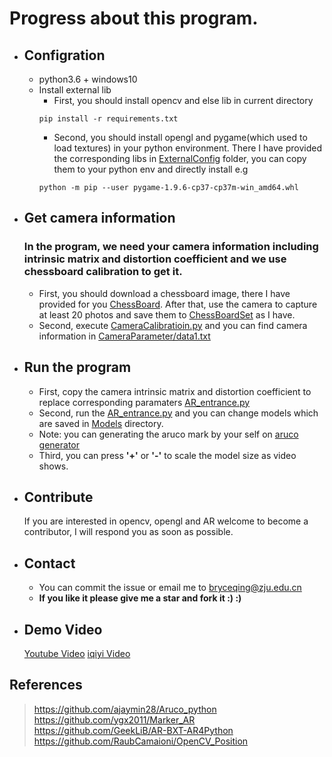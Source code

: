 # Progress about this program.
- ## Configration
   - python3.6 + windows10
   - Install external lib
        - First, you should install opencv and else lib in current directory
       ```
       pip install -r requirements.txt
       ```
        - Second, you should install opengl and pygame(which used to load textures) in your python environment. There I have provided the corresponding libs in [ExternalConfig]() folder, you can copy them to your python env and directly install e.g
        ```
        python -m pip --user pygame-1.9.6-cp37-cp37m-win_amd64.whl
        ```
- ## Get camera information
  ### In the program, we need your camera information including intrinsic matrix and distortion coefficient and we use chessboard calibration to get it.
  - First, you should download a chessboard image, there I have provided for you [ChessBoard](chessboard.png). After that, use the camera to capture at least 20 photos and save them to [ChessBoardSet](ChessBoardSet/) as I have.
  - Second, execute [CameraCalibratioin.py](CameraCalibratioin.py) and you can find camera information in [CameraParameter/data1.txt](CameraParameter/data1.txt)

- ## Run the program
  - First, copy the camera intrinsic matrix and distortion coefficient to replace corresponding paramaters [AR_entrance.py](AR_entrance.py)
  - Second, run the [AR_entrance.py](AR_entrance.py) and you can change models which are saved in [Models](Models/) directory.
  - Note: you can generating the aruco mark by your self on [aruco generator](http://chev.me/arucogen/)
  - Third, you can press **'+'** or **'-'** to scale the model size as video shows.

  
- ## Contribute
  If you are interested in opencv, opengl and AR welcome to become a contributor, I will respond you as soon as possible.

- ## Contact
  - You can commit the issue or email me to bryceqing@zju.edu.cn 
  - **If you like it please give me a star and fork it :) :)**
  
- ## Demo Video
  [Youtube Video](https://www.youtube.com/watch?v=WT740R5RAMo)
  [iqiyi Video](http://www.iqiyi.com/w_19sb1h12f1.html)

## References
 > https://github.com/ajaymin28/Aruco_python
 > https://github.com/ygx2011/Marker_AR
 > https://github.com/GeekLiB/AR-BXT-AR4Python
 > https://github.com/RaubCamaioni/OpenCV_Position